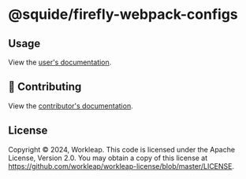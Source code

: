 # @squide/firefly-webpack-configs

## Usage

View the [user's documentation](https://gsoft-inc.github.io/wl-squide/).

## 🤝 Contributing

View the [contributor's documentation](../../CONTRIBUTING.md).

## License

Copyright © 2024, Workleap. This code is licensed under the Apache License, Version 2.0. You may obtain a copy of this license at https://github.com/workleap/workleap-license/blob/master/LICENSE.
